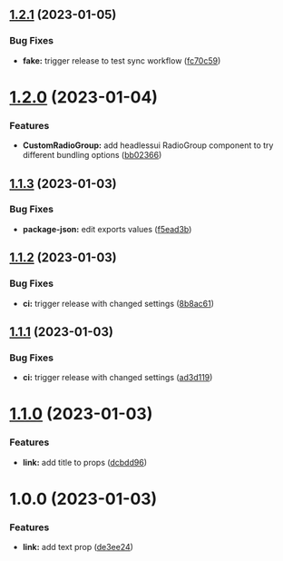 ## [1.2.1](https://github.com/byjs-dev/component-library-react/compare/v1.2.0...v1.2.1) (2023-01-05)


### Bug Fixes

* **fake:** trigger release to test sync workflow ([fc70c59](https://github.com/byjs-dev/component-library-react/commit/fc70c5932020b0a5fefb7910f9c46b48f7b52c5d))

# [1.2.0](https://github.com/byjs-dev/component-library-react/compare/v1.1.3...v1.2.0) (2023-01-04)


### Features

* **CustomRadioGroup:** add headlessui RadioGroup component to try different bundling options ([bb02366](https://github.com/byjs-dev/component-library-react/commit/bb023662236bc127ad18864b330c065bca31b411))

## [1.1.3](https://github.com/byjs-dev/component-library-react/compare/v1.1.2...v1.1.3) (2023-01-03)


### Bug Fixes

* **package-json:** edit exports values ([f5ead3b](https://github.com/byjs-dev/component-library-react/commit/f5ead3b43069bd4b40c3f6b6901876cc22f3231a))

## [1.1.2](https://github.com/byjs-dev/component-library-react/compare/v1.1.1...v1.1.2) (2023-01-03)


### Bug Fixes

* **ci:** trigger release with changed settings ([8b8ac61](https://github.com/byjs-dev/component-library-react/commit/8b8ac61c4d758b6e3a7c324e3e48195173b95396))

## [1.1.1](https://github.com/byjs-dev/component-library-react/compare/v1.1.0...v1.1.1) (2023-01-03)


### Bug Fixes

* **ci:** trigger release with changed settings ([ad3d119](https://github.com/byjs-dev/component-library-react/commit/ad3d119ed6300eadff495bd186779eeb5d98f0bd))

# [1.1.0](https://github.com/byjs-dev/component-library-react/compare/v1.0.0...v1.1.0) (2023-01-03)


### Features

* **link:** add title to props ([dcbdd96](https://github.com/byjs-dev/component-library-react/commit/dcbdd96cbc59310df36e7b2de9fb2ab635f845ab))

# 1.0.0 (2023-01-03)


### Features

* **link:** add text prop ([de3ee24](https://github.com/byjs-dev/component-library-react/commit/de3ee2465e389736fdb51776b65805cc514bcec0))
